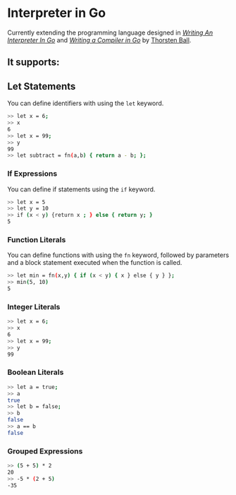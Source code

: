 # Interpreter in Go

Currently extending the programming language designed in [_Writing An Interpreter In Go_](https://interpreterbook.com) and [_Writing a Compiler in Go_](https://compilerbook.com) by [Thorsten Ball](https://github.com/mrnugget).

## It supports:

## Let Statements

You can define identifiers with using the `let` keyword.

```sh
>> let x = 6;
>> x
6
>> let x = 99;
>> y
99
>> let subtract = fn(a,b) { return a - b; };
```

### If Expressions

You can define if statements using the `if` keyword.

```sh
>> let x = 5
>> let y = 10
>> if (x < y) {return x ; } else { return y; }
5
```

### Function Literals

You can define functions with using the `fn` keyword, followed by parameters and a block statement executed when the function is called.

```sh
>> let min = fn(x,y) { if (x < y) { x } else { y } };
>> min(5, 10)
5
```

### Integer Literals

```sh
>> let x = 6;
>> x
6
>> let x = 99;
>> y
99
```

### Boolean Literals

```sh
>> let a = true;
>> a
true
>> let b = false;
>> b
false
>> a == b
false
```

### Grouped Expressions

```sh
>> (5 + 5) * 2
20
>> -5 * (2 + 5)
-35
```
